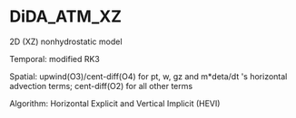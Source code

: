 # DiDA_ATM_XZ
2D (XZ) nonhydrostatic model 

Temporal: modified RK3

Spatial: upwind(O3)/cent-diff(O4) for pt, w, gz and m*deta/dt 's horizontal advection terms; cent-diff(O2) for all other terms

Algorithm: Horizontal Explicit and Vertical Implicit (HEVI)
